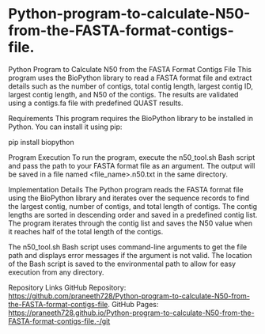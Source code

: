 # Python-program-to-calculate-N50-from-the-FASTA-format-contigs-file.
Python Program to Calculate N50 from the FASTA Format Contigs File
This program uses the BioPython library to read a FASTA format file and extract details such as the number of contigs, total contig length, largest contig ID, largest contig length, and N50 of the contigs. The results are validated using a contigs.fa file with predefined QUAST results.

Requirements
This program requires the BioPython library to be installed in Python. You can install it using pip:

pip install biopython

Program Execution
To run the program, execute the n50_tool.sh Bash script and pass the path to your FASTA format file as an argument. The output will be saved in a file named <file_name>.n50.txt in the same directory.

Implementation Details
The Python program reads the FASTA format file using the BioPython library and iterates over the sequence records to find the largest contig, number of contigs, and total length of contigs. The contig lengths are sorted in descending order and saved in a predefined contig list. The program iterates through the contig list and saves the N50 value when it reaches half of the total length of the contigs.

The n50_tool.sh Bash script uses command-line arguments to get the file path and displays error messages if the argument is not valid. The location of the Bash script is saved to the environmental path to allow for easy execution from any directory.

Repository Links
GitHub Repository: https://github.com/praneeth728/Python-program-to-calculate-N50-from-the-FASTA-format-contigs-file.
GitHub Pages: https://praneeth728.github.io/Python-program-to-calculate-N50-from-the-FASTA-format-contigs-file.-/git
